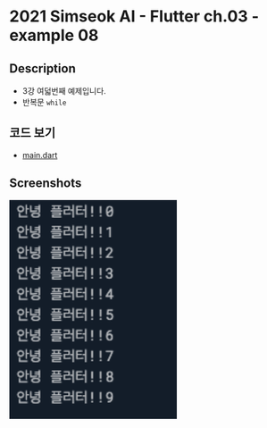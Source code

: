 # 2021 Simseok AI - Flutter ch.03 - example 08

## Description
 - 3강 여덟번째 예제입니다.
 - 반복문 `while`

## 코드 보기
 - [main.dart](https://github.com/DokySp/2021-Simseok-AI-Class-Flutter/blob/main/examples/ex_ch03-08/main.dart)

## Screenshots

<img src = "https://github.com/DokySp/2021-Simseok-AI-Class-Flutter/blob/main/examples/ex_ch03-08/document/ex01.png?raw=true" width = 300>